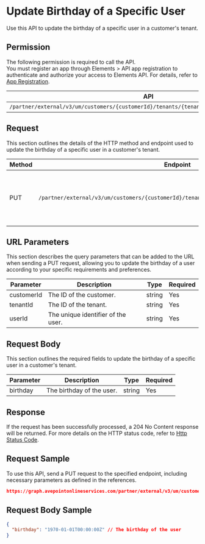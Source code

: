 # Update Birthday of a Specific User

Use this API to update the birthday of a specific user in a customer's tenant. 

## Permission

The following permission is required to call the API.  
You must register an app through Elements > API app registration to authenticate and authorize your access to Elements API. For details, refer to [App Registration](../../register-app.md).

| API | Permission  |
|-----------|--------|
| `/partner/external/v3/um/customers/{customerId}/tenants/{tenantId}/users/{userId}/birthday`|elements.um.user.readwrite.all|  

## Request

This section outlines the details of the HTTP method and endpoint used to update the birthday of a specific user in a customer's tenant.

| Method | Endpoint | Description |
|-----------|--------|------------|
| PUT | `/partner/external/v3/um/customers/{customerId}/tenants/{tenantId}/users/{userId}/birthday` | Updates the birthday of a specific user in a customer's tenant.|

## URL Parameters

This section describes the query parameters that can be added to the URL when sending a PUT request, allowing you to update the birthday of a user according to your specific requirements and preferences.

| Parameter | Description | Type | Required |
| --- | --- | --- |---|
| customerId | The ID of the customer. | string | Yes |
| tenantId | The ID of the tenant. | string | Yes |
| userId | The unique identifier of the user. | string | Yes |

## Request Body

This section outlines the required fields to update the birthday of a specific user in a customer's tenant.

| Parameter | Description | Type | Required |
| --- | --- | --- | --- |
| birthday | The birthday of the user. | string | Yes |

## Response

If the request has been successfully processed, a 204 No Content response will be returned. For more details on the HTTP status code, refer to [Http Status Code](../../Use-AvePoint-Graph-API.md#http-status-code).

## Request Sample

To use this API, send a PUT request to the specified endpoint, including necessary parameters as defined in the references. 

```json
https://graph.avepointonlineservices.com/partner/external/v3/um/customers/966f35cc-****-****-****-25cdbcf82a07/tenants/0c7715b3-****-****-****-f3634dcfacec/users/7c18fd6f-****-****-****-5725fa9edc3f/birthday
```
## Request Body Sample

```json
{
  "birthday": "1970-01-01T00:00:00Z" // The birthday of the user
}
```